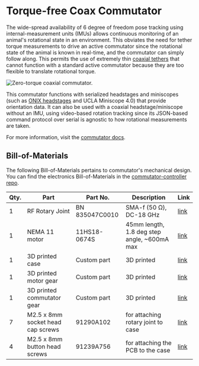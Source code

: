 # Torque-free Coax Commutator

The wide-spread availability of 6 degree of freedom pose tracking using internal-measurement units
(IMUs) allows continuous monitoring of an animal's rotational state in an environment. This obviates
the need for tether torque measurements to drive an active commutator since the rotational state of
the animal is known in real-time, and the commutator can simply follow along. This permits the use
of extremely thin [coaxial tethers](https://open-ephys.org/tethers) that cannot function with a
standard active commutator because they are too flexible to translate rotational torque.

![Zero-torque coaxial commutator.](./resources/demo.gif)

This commutator functions with serialized headstages and miniscopes (such as [ONIX
headstages](https://open-ephys.github.io/onix-docs/index.html) and UCLA Miniscope 4.0) that provide
orientation data. It can also be used with a coaxial headstage/miniscope without an IMU, using
video-based rotation tracking since its JSON-based command protocol over serial is agnostic to how
rotational measurements are taken. 

For more information, visit the [commutator docs](https://open-ephys.github.io/commutator-docs/).

## Bill-of-Materials

The following Bill-of-Materials pertains to commutator's mechanical design. You can find the electronics Bill-of-Materials in the [commutator-controller repo](https://github.com/open-ephys/commutator-controller/tree/main/pcb/manufacturing/bom).

| Qty. | Part | Part No. | Description | Link |
| --- | --- | --- | --- | --- |
| 1	| RF Rotary Joint	|	BN 835047C0010 | SMA-f (50 Ω), DC-18 GHz | [link](https://products.spinner-group.com/1-channel-coaxial-rotary-joint-sma-female-dc-18-ghz-bn835047C0011) |
| 1 | NEMA 11 motor | 11HS18-0674S | 45mm length, 1.8 deg step angle, ~600mA max | [link](https://www.omc-stepperonline.com/nema-11-bipolar-1-8deg-9-5ncm-13-5oz-in-0-67a-4-6v-28x28x45mm-4-wires-11hs18-0674s) |
| 1 | 3D printed case | Custom part | 3D printed | [link](https://github.com/open-ephys/commutator-coax/tree/main/mechanical/production) |
| 1 | 3D printed motor gear | Custom part | 3D printed | [link](https://github.com/open-ephys/commutator-coax/tree/main/mechanical/production) | 
| 1 | 3D printed commutator gear | Custom part | 3D printed | [link](https://github.com/open-ephys/commutator-coax/tree/main/mechanical/production) | 
| 7 | M2.5 x 8mm socket head cap screws | 91290A102 | for attaching rotary joint to case | [link](https://www.mcmaster.com/91290a102) |
| 4 | M2.5 x 8mm button head screws | 91239A756 | for attaching the PCB to the case | [link](https://www.mcmaster.com/91239A756) |
